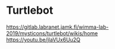 # Turtlebot

https://gitlab.labranet.jamk.fi/wimma-lab-2019/mysticons/turtlebot/wikis/home  
https://youtu.be/jlaVUx6Uu2Q